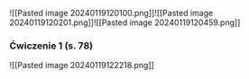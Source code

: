 ![[Pasted image 20240119120100.png]]![[Pasted image 20240119120201.png]]![[Pasted image 20240119120459.png]]
### Ćwiczenie 1 (s. 78)
![[Pasted image 20240119122218.png]]